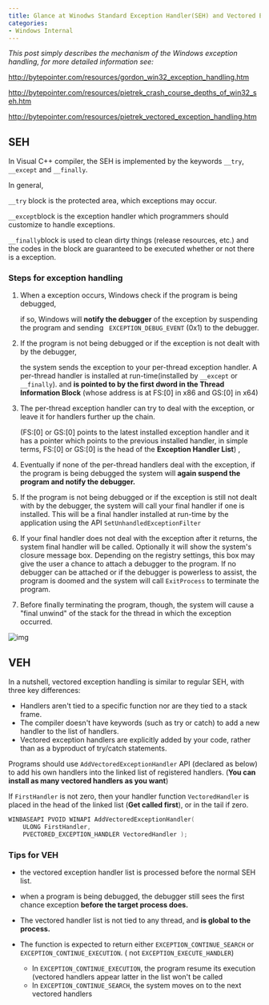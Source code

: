 ```yaml
---
title: Glance at Winodws Standard Exception Handler(SEH) and Vectored Exception Handler(VEH)
categories:
- Windows Internal
---
```

<!-- more -->

 *This post simply describes the mechanism of the Windows exception handling, for more detailed information see:*

http://bytepointer.com/resources/gordon_win32_exception_handling.htm

http://bytepointer.com/resources/pietrek_crash_course_depths_of_win32_seh.htm

http://bytepointer.com/resources/pietrek_vectored_exception_handling.htm

## SEH

In Visual C++ compiler, the SEH is implemented by the keywords `__try`, `__except` and `__finally`.

In general,

 `__try` block is the protected area, which exceptions may occur.

`__except`block is the exception handler which programmers should customize to handle exceptions.

`__finally`block is used to clean dirty things (release resources, etc.) and the codes in the block are guaranteed to be executed whether or not there is a exception.

### Steps for exception handling

1. When a exception occurs, Windows check if the program is being debugged, 

   if so, Windows will **notify the debugger** of the exception by suspending the program and sending ` EXCEPTION_DEBUG_EVENT`  (0x1) to the debugger.

2. If the program is not being debugged or if the exception is not dealt with by the debugger,

   the system sends the exception to your per-thread exception handler.  A per-thread handler is installed at run-time(installed by `__except` or `__finally`). and **is pointed to by the first dword in the Thread Information Block** (whose address is at FS:[0] in x86 and GS:[0] in x64)

3. The per-thread exception handler can try to deal with the exception, or leave it for handlers further up the chain.

   (FS:[0] or GS:[0] points to the latest installed exception handler and it has a pointer which points to the previous installed handler, in simple terms, FS:[0] or GS:[0] is the head of the **Exception Handler List**) , 

4. Eventually if none of the per-thread handlers deal with the exception, if the program is being debugged the system will **again suspend the program and notify the debugger.**

5. If the program is not being debugged or if the exception is still not dealt with by the debugger, the system will call your final handler if one is installed. This will be a final handler installed at run-time by the application using the API `SetUnhandledExceptionFilter`

6. If your final handler does not deal with the exception after it returns, the system final handler will be called. Optionally it will show the system's closure message box. Depending on the registry settings, this box may give the user a chance to attach a debugger to the program. If no debugger can be attached or if the debugger is powerless to assist, the program is doomed and the system will call `ExitProcess` to terminate the program.

7. Before finally terminating the program, though, the system will cause a "final unwind" of the stack for the thread in which the exception occurred.

![img](http://bytepointer.com/resources/pietrek_crash_course_depths_of_win32_seh_files/pietrek4.jpg)



## VEH

In a nutshell, vectored exception handling is similar to regular SEH, with three key differences:

- Handlers aren't tied to a specific function nor are they tied to a stack frame.
- The compiler doesn't have keywords (such as try or catch) to add a new handler to the list of handlers.
- Vectored exception handlers are explicitly added by your code, rather than as a byproduct of try/catch statements.

Programs should use `AddVectoredExceptionHandler` API (declared as below) to add his own handlers into the linked list of registered handlers. (**You can install as many vectored handlers as you want**)

If `FirstHandler` is not zero, then your handler  function `VectoredHandler` is placed in the head of the linked list (**Get called first**), or in the tail if zero.

```c++
WINBASEAPI PVOID WINAPI AddVectoredExceptionHandler(
    ULONG FirstHandler,
    PVECTORED_EXCEPTION_HANDLER VectoredHandler );
```

### Tips for VEH

- the vectored exception handler list is processed before the normal SEH list. 

- when a program is being debugged, the debugger still sees the first chance exception **before the target process does.**

- The vectored handler list is not tied to any thread, and **is global to the process.**

- The function is expected to return either `EXCEPTION_CONTINUE_SEARCH` or `EXCEPTION_CONTINUE_EXECUTION`. ( not `EXCEPTION_EXECUTE_HANDLER`)

  - In `EXCEPTION_CONTINUE_EXECUTION`, the program resume its execution (vectored handlers appear latter in the list won't be called 
  - In `EXCEPTION_CONTINUE_SEARCH`, the system moves on to the next vectored handlers

  

